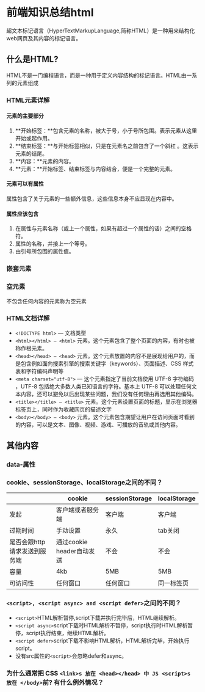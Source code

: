 # 前端知识总结html
超文本标记语言（HyperTextMarkupLanguage,简称HTML）是一种用来结构化web网页及其内容的标记语言。

## 什么是HTML?
HTML不是一门编程语言，而是一种用于定义内容结构的标记语言。HTML由一系列的元素组成

### HTML元素详解
#### 元素的主要部分
1. **开始标签：**包含元素的名称，被大于号，小于号所包围。表示元素从这里开始或起作用。
2. **结束标签：**与开始标签相似，只是在元素名之前包含了一个斜杠 。这表示元素的结尾。
3. **内容：**元素的内容。
4. **元素：**开始标签、结束标签与内容结合，便是一个完整的元素。

#### 元素可以有属性
属性包含了关于元素的一些额外信息，这些信息本身不应显现在内容中。

#### 属性应该包含
1. 在属性与元素名称（或上一个属性，如果有超过一个属性的话）之间的空格符。
2. 属性的名称，并接上一个等号。
3. 由引号所包围的属性值。

### 嵌套元素

### 空元素
不包含任何内容的元素称为空元素

### HTML文档详解
+ `<!DOCTYPE html>` — 文档类型
+ `<html></html> — <html>` 元素。这个元素包含了整个页面的内容，有时也被称作根元素。
+ `<head></head> — <head>` 元素。这个元素放置的内容不是展现给用户的，而是包含例如面向搜索引擎的搜索关键字（keywords）、页面描述、CSS 样式表和字符编码声明等
+ `<meta charset="utf-8">` — 这个元素指定了当前文档使用 UTF-8 字符编码 ，UTF-8 包括绝大多数人类已知语言的字符。基本上 UTF-8 可以处理任何文本内容，还可以避免以后出现某些问题，我们没有任何理由再选用其他编码。
+ `<title></title> — <title>` 元素。这个元素设置页面的标题，显示在浏览器标签页上，同时作为收藏网页的描述文字
+ `<body></body> — <body>` 元素。这个元素包含期望让用户在访问页面时看到的内容，可以是文本、图像、视频、游戏、可播放的音轨或其他内容。

## 其他内容
### data-属性

### cookie、sessionStorage、localStorage之间的不同？
||cookie|sessionStorage|localStorage|
|-|-|-|-|
|发起|客户端或者服务端|客户端|客户端|
|过期时间|手动设置|永久|tab关闭|
|是否会跟http请求发送到服务端|通过cookie header自动发送|不会|不会|
|容量|4kb|5MB|5MB|
|可访问性|任何窗口|任何窗口|同一标签页|

### `<script>, <script async> and <script defer>`之间的不同？
+ `<script>`HTML解析暂停,script下载并执行完毕后，HTML继续解析。
+ `<script async>`script下载时HTML解析不暂停，script执行时HTML解析暂停，script执行结束，继续HTML解析。
+ `<script defer>`script下载不影响HTML解析，HTML解析完毕，开始执行script。
+ 没有src属性的`<script>`会忽略defer和async。

###  为什么通常把 CSS `<link>s 放在 <head></head> 中 JS <script>s 放在 </body>`前? 有什么例外情况？





